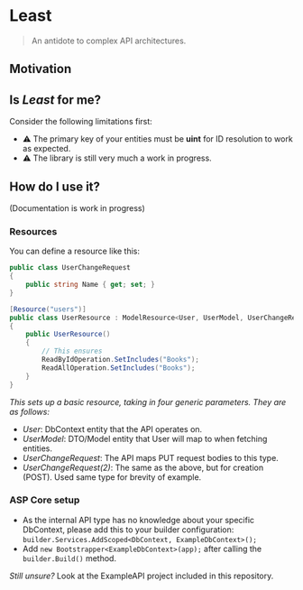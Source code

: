 # Least
> An antidote to complex API architectures.

## Motivation

## Is *Least* for me?
Consider the following limitations first:
* ⚠️ The primary key of your entities must be **uint** for ID resolution to work as expected.
* ⚠️ The library is still very much a work in progress.

## How do I use it?
(Documentation is work in progress)

### Resources
You can define a resource like this:

```csharp
public class UserChangeRequest
{
    public string Name { get; set; }
}

[Resource("users")]
public class UserResource : ModelResource<User, UserModel, UserChangeRequest, UserChangeRequest>
{
    public UserResource()
    {
        // This ensures 
        ReadByIdOperation.SetIncludes("Books");
        ReadAllOperation.SetIncludes("Books");
    }
}
```
*This sets up a basic resource, taking in four generic parameters. They are as follows:*
* *User*: DbContext entity that the API operates on.
* *UserModel*: DTO/Model entity that User will map to when fetching entities.
* *UserChangeRequest*: The API maps PUT request bodies to this type.
* *UserChangeRequest(2)*: The same as the above, but for creation (POST). Used same type for brevity of example.

### ASP Core setup
* As the internal API type has no knowledge about your specific DbContext, please add this to your builder configuration: `builder.Services.AddScoped<DbContext, ExampleDbContext>();`
* Add `new Bootstrapper<ExampleDbContext>(app);` after calling the `builder.Build()` method.

*Still unsure?* Look at the ExampleAPI project included in this repository.
